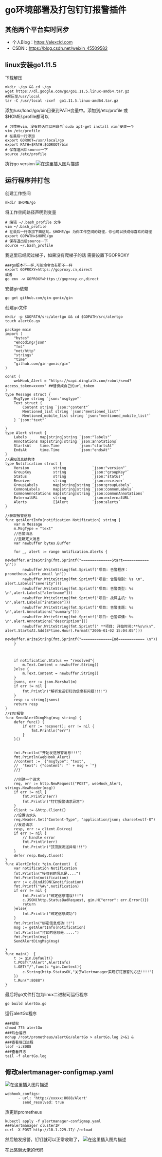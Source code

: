 # go环境部署及打包钉钉报警插件
## 其他两个平台实时同步
* 个人Blog：https://alexcld.com
* CSDN：https://blog.csdn.net/weixin_45509582
## linux安装go1.11.5

下载解压
```
mkdir ~/go && cd ~/go
wget https://dl.google.com/go/go1.11.5.linux-amd64.tar.gz
#解压至/usr/local
tar -C /usr/local -zxvf  go1.11.5.linux-amd64.tar.gz
```
添加/usr/loacl/go/bin目录到PATH变量中。添加到/etc/profile 或$HOME/.profile都可以
```
# 习惯用vim，没有的话可以用命令`sudo apt-get install vim`安装一个
vim /etc/profile
# 在最后一行添加
export GOROOT=/usr/local/go
export PATH=$PATH:$GOROOT/bin
# 保存退出后source一下
source /etc/profile
```
执行go version
![在这里插入图片描述](https://img-blog.csdnimg.cn/0ee550e1c0b14ea99b4f4433a0347855.png)
## 运行程序并打包
创建工作空间
```
mkdir $HOME/go
```
将工作空间路径声明到变量
```
# 编辑 ~/.bash_profile 文件
vim ~/.bash_profile
# 在最后一行添加下面这句。$HOME/go 为你工作空间的路径，你也可以换成你喜欢的路径
export GOPATH=$HOME/go
# 保存退出后source一下
source ~/.bash_profile
```
我这里已经爬过梯子，如果没有爬梯子的话 需要设置下GOPROXY
```
###go版本不一样,可能命令也有所不一样
export GOPROXY=https://goproxy.cn,direct
或者
go env -w GOPROXY=https://goproxy.cn,direct
```
安装gin依赖
```
go get github.com/gin-gonic/gin
```
创建go文件
```
mkdir -p $GOPATH/src/alertgo && cd $GOPATH/src/alertgo
touch alertGo.go
```
```
package main
import (
	"bytes"
	"encoding/json"
	"fmt"
	"net/http"
	"strings"
	"time"
	"github.com/gin-gonic/gin"
)

const (
	webHook_Alert = "https://oapi.dingtalk.com/robot/send?access_token=xxxxx" ##替换成自己的url_token 
)
type Message struct {
	MsgType string `json:"msgtype"`
	Text struct {
		Content string `json:"content"`
		Mentioned_list string `json:"mentioned_list"`
		Mentioned_mobile_list string `json:"mentioned_mobile_list"`
	} `json:"text"`

}
type Alert struct {
	Labels      map[string]string `json:"labels"`
	Annotations map[string]string `json:annotations`
	StartsAt    time.Time         `json:"startsAt"`
	EndsAt      time.Time         `json:"endsAt"`
}
//通知消息结构体
type Notification struct {
	Version           string            `json:"version"`
	GroupKey          string            `json:"groupKey"`
	Status            string            `json:"status"`
	Receiver          string            `json:receiver`
	GroupLabels       map[string]string `json:groupLabels`
	CommonLabels      map[string]string `json:commonLabels`
	CommonAnnotations map[string]string `json:commonAnnotations`
	ExternalURL       string            `json:externalURL`
	Alerts            []Alert           `json:alerts`
}

//获取报警信息
func getAlertInfo(notification Notification) string {
	var m Message
	m.MsgType = "text"
	//告警消息
	//重新定义消息
	var newbuffer bytes.Buffer

	for _, alert := range notification.Alerts {
		newbuffer.WriteString(fmt.Sprintf("==============Start============ \n"))
		newbuffer.WriteString(fmt.Sprintf("项目: 告警程序：prometheus_alert_email \n"))
		newbuffer.WriteString(fmt.Sprintf("项目: 告警级别: %s \n", alert.Labels["severity"]))
		newbuffer.WriteString(fmt.Sprintf("项目: 告警类型: %s \n",alert.Labels["alertname"]))
		newbuffer.WriteString(fmt.Sprintf("项目: 故障主机: %s \n",alert.Labels["instance"]))
		newbuffer.WriteString(fmt.Sprintf("项目: 告警主题: %s \n",alert.Annotations["summary"]))
		newbuffer.WriteString(fmt.Sprintf("项目: 告警详情: %s \n",alert.Annotations["description"]))
		newbuffer.WriteString(fmt.Sprintf(" **项目: 开始时间:**%s\n\n", alert.StartsAt.Add(8*time.Hour).Format("2006-01-02 15:04:05")))
                newbuffer.WriteString(fmt.Sprintf("==============End============ \n"))
	}



	if notification.Status == "resolved"{
		m.Text.Content = newbuffer.String()
	}else {
		m.Text.Content = newbuffer.String()
	}
	jsons, err := json.Marshal(m)
	if err != nil {
		fmt.Println("解析发送钉钉的信息有问题!!!!")
	}
	resp := string(jsons)
	return resp
}
//钉钉报警
func SendAlertDingMsg(msg string) {
	defer func() {
		if err := recover(); err != nil {
			fmt.Println("err")
		}
	}()


	fmt.Println("开始发送报警消息!!!")
	fmt.Println(webHook_Alert)
	//content := `{"msgtype": "text",
	//	"text": {"content": "` + msg + `"}
	//}`

	//创建一个请求
	req, err := http.NewRequest("POST", webHook_Alert, strings.NewReader(msg))
	if err != nil {
		fmt.Println(err)
		fmt.Println("钉钉报警请求异常")
	}
	client := &http.Client{}
	//设置请求头
	req.Header.Set("Content-Type", "application/json; charset=utf-8")
	//发送请求
	resp, err := client.Do(req)
	if err != nil {
		// handle error
		fmt.Println(err)
		fmt.Println("顶顶报发送异常!!!")
	}
	defer resp.Body.Close()
}
func AlertInfo(c *gin.Context)  {
	var notification Notification
	fmt.Println("接收到的信息是....")
	fmt.Println(notification)
	err := c.BindJSON(&notification)
	fmt.Printf("%#v",notification)
	if err != nil {
		fmt.Println("绑定信息错误!!!")
		c.JSON(http.StatusBadRequest, gin.H{"error": err.Error()})
		return
	}else{
		fmt.Println("绑定信息成功")
	}
	fmt.Println("绑定信息成功!!!")
	msg := getAlertInfo(notification)
	fmt.Println("打印的信息是.....")
	fmt.Println(msg)
	SendAlertDingMsg(msg)

}
func main()  {
	t := gin.Default()
	t.POST("/Alert",AlertInfo)
	t.GET("/",func(c *gin.Context){
		c.String(http.StatusOK,"关于alertmanager实现钉钉报警的方法!!!!")
	})
	t.Run(":8088")
}

```
最后将go文件打包为linux二进制可运行程序
```
go build alertGo.go
```
运行alertGo程序
```
###赋权
chmod 775 alertGo
###后台运行
nohup /root/prometheus/alertGo/alertGo > alertGo.log 2>&1 &
###查看端口进程
lsof -i:8088
###查看日志
tail -f alertGo.log 
```

## 修改alertmanager-configmap.yaml
![在这里插入图片描述](https://img-blog.csdnimg.cn/a516c430f9564610aae3e311fb999fd0.png?x-oss-process=image/watermark,type_ZmFuZ3poZW5naGVpdGk,shadow_10,text_aHR0cHM6Ly9ibG9nLmNzZG4ubmV0L3dlaXhpbl80NTUwOTU4Mg==,size_16,color_FFFFFF,t_70)

```
webhook_configs:
      - url: 'http://xxxxx:8088/Alert'
        send_resolved: true
```
热更新prometheus
```
kubectl apply -f alertmanager-configmap.yaml
###alertmanager clusterIP
curl -X POST http://10.1.229.17/-/reload  
```

然后触发报警，钉钉就可以正常收取了，
![在这里插入图片描述](https://img-blog.csdnimg.cn/dfbbf2efe4b446c1bc71a20a54855180.png?x-oss-process=image/watermark,type_ZmFuZ3poZW5naGVpdGk,shadow_10,text_aHR0cHM6Ly9ibG9nLmNzZG4ubmV0L3dlaXhpbl80NTUwOTU4Mg==,size_16,color_FFFFFF,t_70)


在此感谢[大佬](https://blog.51cto.com/luoguoling)的代码
